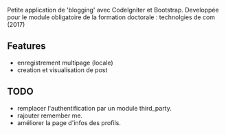 Petite application de 'blogging' avec CodeIgniter et Bootstrap. Developpée pour le module obligatoire de la formation doctorale : technolgies de com (2017)

## Features
- enregistrement multipage (locale)
- creation et visualisation de post

## TODO
- remplacer l'authentification par un module third_party.
- rajouter remember me.
- améliorer la page d'infos des profils.
